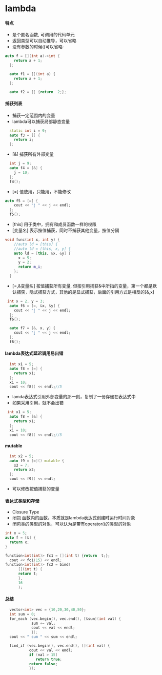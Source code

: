 # lambda

#### 特点
* 是个匿名函数, 可调用的代码单元
* 返回类型可以自动推导，可以省略
* 没有参数的时候()可以省略·

```C++
auto f = [](int a)->int {
    return a + 1;
  };

  auto f1 = [](int a) {
    return a + 1;
  };

  auto f2 = [] {return  2;};
```

#### 捕获列表
* 捕获一定范围内的变量
* lambda可以捕获局部静态变量

```C++
  static int i = 9;
  auto f3 = [] {
    return i;
  };

```
* [&] 捕获所有外部变量

```C++
  int j = 9;
  auto f4 = [&] {
    j = 10;
  };
  f4();
```
* [=] 值使用，只能用，不能修改

```C++
auto f5 = [=] {
    cout << "j " << j << endl;
  };
  f5();

```
* [this] 用于类中，拥有和成员函数一样的权限
* [变量名] 表示按值捕获，同时不捕获其他变量，按值分隔

```C++
void func(int x, int y) {
    //auto ld = [this] {
    //auto ld = [this, x, y] {
    auto ld = [this, &x, &y] {
      x = 5;
      y = 2;
      return m_i;
    };
  }
```
* [=,&变量名] 按值捕获所有变量, 但按引用捕获&中所指的变量，第一个都是默认捕获，隐式捕获方式，其他的是显式捕获，后面的引用方式是相反的[&,x]

```C++
 int x = 2, y = 3;
  auto f6 = [=, &x, &y] {
    cout << "j " << j << endl;
  };
  f6();

  auto f7 = [&, x, y] {
    cout << "j " << j << endl;
  };
  f6();
```

#### lambda表达式延迟调用易出错
```C++
  int x1 = 5;
  auto f8 = [=] {
    return x1;
  };
  x1 = 10;
  cout << f8() << endl;//5
```
* lamda表达式引用外部变量的那一刻，复制了一份存储在表达式中
* 如果采用引用，就不会出错

```C++
 int x1 = 5;
  auto f8 = [&] {
    return x1;
  };
  x1 = 10;
  cout << f8() << endl;//5
```

#### mutable
```C++
  int x2 = 5;
  auto f9 = [=]() mutable {
    x2 = 7;
    return x2;
  };
  cout << f9() << endl;
```
* 可以修改按值捕获的变量

#### 表达式类型和存储
* Closure Type
* 闭包 函数内的函数，本质就是lambda表达式创建时运行时间对象
* 闭包类的类型的对象，可以认为是带有operator()的类型的对象

```C++
int x = 5;
auto f = [&] {
  return x;
}

function<int(int)> fc1 = [](int t) {return  t;};
  cout << fc1(15) << endl;
function<int(int)> fc2 = bind(
      [](int t) {
      return t;
      },
      16
      );
```

#### 总结
```C++
  vector<int> vec = {10,20,30,40,50};
  int sum = 0;
  for_each (vec.begin(), vec.end(), [&sum](int val) {
            sum += val;
            cout << val << endl;
            });
  cout << " sum " << sum << endl;

  find_if (vec.begin(), vec.end(), [](int val) {
           cout << val << endl;
           if (val > 15)
              return true;
           return false;
           });
```